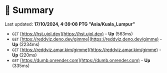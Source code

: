 # 📖 Summary
Last updated: **17/10/2024, 4:39:08 PTG "Asia/Kuala_Lumpur"**

- `GET` [https://hst.ujol.dev](https://hst.ujol.dev) - **Up** (563ms)
- `GET` [https://reddviz.deno.dev/gimme](https://reddviz.deno.dev/gimme) - **Up** (2234ms)
- `GET` [https://reddviz.amar.kim/gimme](https://reddviz.amar.kim/gimme) - **Up** (220ms)
- `GET` [https://dumb.onrender.com](https://dumb.onrender.com) - **Up** (335ms)
